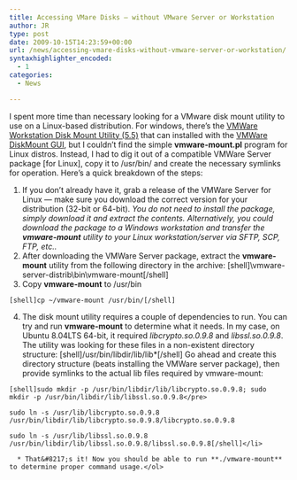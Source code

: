 ```yaml
---
title: Accessing VMare Disks — without VMware Server or Workstation
author: JR
type: post
date: 2009-10-15T14:23:59+00:00
url: /news/accessing-vmare-disks-without-vmware-server-or-workstation/
syntaxhighlighter_encoded:
  - 1
categories:
  - News

---
```

I spent more time than necessary looking for a VMware disk mount utility to use on a Linux-based distribution. For windows, there&#8217;s the [VMWare Workstation Disk Mount Utility (5.5)][1] that can installed with the [VMWare DiskMount GUI][2], but I couldn&#8217;t find the simple **vmware-mount.pl** program for Linux distros. Instead, I had to dig it out of a compatible VMWare Server package [for Linux], copy it to /usr/bin/ and create the necessary symlinks for operation. Here&#8217;s a quick breakdown of the steps:

  1. If you don&#8217;t already have it, grab a release of the VMWare Server for Linux &#8212; make sure you download the correct version for your distribution (32-bit or 64-bit). _You do not need to install the package, simply download it and extract the contents. Alternatively, you could download the package to a Windows workstation and transfer the **vmware-mount** utility to your Linux workstation/server via SFTP, SCP, FTP, etc.._
  2. After downloading the VMWare Server package, extract the **vmware-mount** utility from the following directory in the archive: [shell]\vmware-server-distrib\bin\vmware-mount[/shell]
  3. Copy **vmware-mount** to /usr/bin
  
    [shell]cp ~/vmware-mount /usr/bin/[/shell]
  4. The disk mount utility requires a couple of dependencies to run. You can try and run **vmware-mount** to determine what it needs. In my case, on Ubuntu 8.04LTS 64-bit, it required _libcrypto.so.0.9.8_ and _libssl.so.0.9.8_. The utility was looking for these files in a non-existent directory structure: [shell]/usr/bin/libdir/lib/lib*[/shell] 
    Go ahead and create this directory structure (beats installing the VMWare server package), then provide symlinks to the actual lib files required by vmware-mount:
    
    [shell]sudo mkdir -p /usr/bin/libdir/lib/libcrypto.so.0.9.8; sudo mkdir -p /usr/bin/libdir/lib/libssl.so.0.9.8</pre>
    
    sudo ln -s /usr/lib/libcrypto.so.0.9.8 /usr/bin/libdir/lib/libcrypto.so.0.9.8/libcrypto.so.0.9.8
  
    sudo ln -s /usr/lib/libssl.so.0.9.8 /usr/bin/libdir/lib/libssl.so.0.9.8/libssl.so.0.9.8[/shell]</li> 
    
      * That&#8217;s it! Now you should be able to run **./vmware-mount** to determine proper command usage.</ol>

 [1]: http://www.vmware.com/download/eula/diskmount_ws_v55.html "Download the VMWare DiskMount Utility"
 [2]: http://vmxbuilder.com/vmware-diskmount-gui/ "Download the GUI for the VMWare DiskMount Utility"